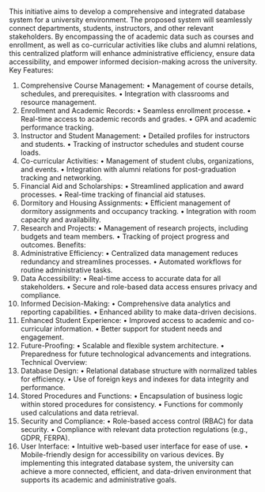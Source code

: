 This initiative aims to develop a comprehensive and integrated database system for a university environment. The proposed system will seamlessly connect departments, students, instructors, and other relevant stakeholders. By encompassing the  of academic data such as courses and enrollment, as well as co-curricular activities like clubs and alumni relations, this centralized platform will enhance administrative efficiency, ensure data accessibility, and empower informed decision-making across the university.
Key Features:
1. Comprehensive Course Management:
•	Management of course details, schedules, and prerequisites.
•	Integration with classrooms and resource management.
2. Enrollment and Academic Records:
•	Seamless enrollment processe.
•	Real-time access to academic records and grades.
•	GPA and academic performance tracking.
3. Instructor and Student Management:
•	Detailed profiles for instructors and students.
•	Tracking of instructor schedules and student course loads.
4. Co-curricular Activities:
•	Management of student clubs, organizations, and events.
•	Integration with alumni relations for post-graduation tracking and networking.
5. Financial Aid and Scholarships:
•	Streamlined application and award processes.
•	Real-time tracking of financial aid statuses.
6. Dormitory and Housing Assignments:
•	Efficient management of dormitory assignments and occupancy tracking.
•	Integration with room capacity and availability.
7. Research and Projects:
•	Management of research projects, including budgets and team members.
•	Tracking of project progress and outcomes.
Benefits:
1. Administrative Efficiency:
•	Centralized data management reduces redundancy and streamlines processes.
•	Automated workflows for routine administrative tasks.
2. Data Accessibility:
•	Real-time access to accurate data for all stakeholders.
•	Secure and role-based data access ensures privacy and compliance.
3. Informed Decision-Making:
•	Comprehensive data analytics and reporting capabilities.
•	Enhanced ability to make data-driven decisions.
4. Enhanced Student Experience:
•	Improved access to academic and co-curricular information.
•	Better support for student needs and engagement.
5. Future-Proofing:
•	Scalable and flexible system architecture.
•	Preparedness for future technological advancements and integrations.
Technical Overview:
1. Database Design:
•	Relational database structure with normalized tables for efficiency.
•	Use of foreign keys and indexes for data integrity and performance.
2. Stored Procedures and Functions:
•	Encapsulation of business logic within stored procedures for consistency.
•	Functions for commonly used calculations and data retrieval.
3. Security and Compliance:
•	Role-based access control (RBAC) for data security.
•	Compliance with relevant data protection regulations (e.g., GDPR, FERPA).
4. User Interface:
•	Intuitive web-based user interface for ease of use.
•	Mobile-friendly design for accessibility on various devices.
By implementing this integrated database system, the university can achieve a more connected, efficient, and data-driven environment that supports its academic and administrative goals.


